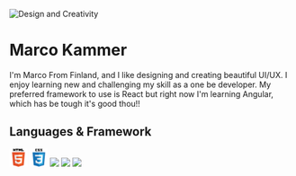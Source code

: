 ![Design and Creativity](https://github.com/kammers/kammers/blob/main/dumb.png?raw=true)

# Marco Kammer
I'm Marco From Finland, and I like designing and creating beautiful UI/UX. I enjoy learning new and challenging my skill as a one be developer. My preferred framework to use is React but right now I'm learning Angular, which has be tough it's good thou!! 

## Languages & Framework
<img height="32" src="https://raw.githubusercontent.com/github/explore/80688e429a7d4ef2fca1e82350fe8e3517d3494d/topics/html/html.png" /> <img height="32" src="https://raw.githubusercontent.com/github/explore/80688e429a7d4ef2fca1e82350fe8e3517d3494d/topics/css/css.png" /> <img height="32" src="https://raw.githubusercontent.com/hussainweb/hussainweb/main/icons/javascript.png" /> <img height="32" src="https://raw.githubusercontent.com/hussainweb/hussainweb/main/icons/react.png" /> <img height="32" src="https://raw.githubusercontent.com/hussainweb/hussainweb/main/icons/angular.png" />





